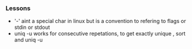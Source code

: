 ### Lessons
 * '-' aint a special char in linux but is a convention to refering to flags or stdin or stdout
* uniq -u works for consecutive repetations, to get exactly unique , sort and uniq -u